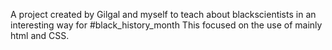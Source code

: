 A project created by Gilgal and myself to teach about blackscientists in an interesting way for #black_history_month 
This focused on the use of mainly html and CSS.

